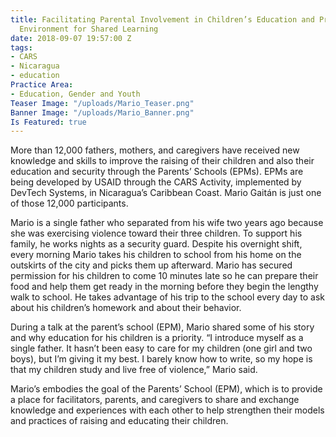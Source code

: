```yaml
---
title: Facilitating Parental Involvement in Children’s Education and Providing an
  Environment for Shared Learning
date: 2018-09-07 19:57:00 Z
tags:
- CARS
- Nicaragua
- education
Practice Area:
- Education, Gender and Youth
Teaser Image: "/uploads/Mario_Teaser.png"
Banner Image: "/uploads/Mario_Banner.png"
Is Featured: true
---
```


More than 12,000 fathers, mothers, and caregivers have received new knowledge and skills to improve the raising of their children and also their education and security through the Parents’ Schools (EPMs). EPMs are being developed by USAID through the CARS Activity, implemented by DevTech Systems, in Nicaragua’s Caribbean Coast. Mario Gaitán is just one of those 12,000 participants.

Mario is a single father who separated from his wife two years ago because she was exercising violence toward their three children. To support his family, he works nights as a security guard. Despite his overnight shift, every morning Mario takes his children to school from his home on the outskirts of the city and picks them up afterward. Mario has secured permission for his children to come 10 minutes late so he can prepare their food and help them get ready in the morning before they begin the lengthy walk to school. He takes advantage of his trip to the school every day to ask about his children’s homework and about their behavior.

During a talk at the parent’s school (EPM), Mario shared some of his story and why education for his children is a priority. “I introduce myself as a single father. It hasn’t been easy to care for my children (one girl and two boys), but I’m giving it my best. I barely know how to write, so my hope is that my children study and live free of violence,” Mario said. 

Mario’s embodies the goal of the Parents’ School (EPM), which is to provide a place for facilitators, parents, and caregivers to share and exchange knowledge and experiences with each other to help strengthen their models and practices of raising and educating their children.
